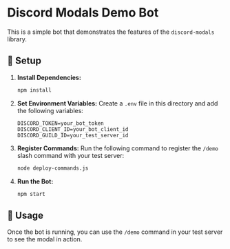 # Discord Modals Demo Bot

This is a simple bot that demonstrates the features of the `discord-modals` library.

## 🚀 Setup

1.  **Install Dependencies:**
    ```sh
    npm install
    ```

2.  **Set Environment Variables:**
    Create a `.env` file in this directory and add the following variables:
    ```
    DISCORD_TOKEN=your_bot_token
    DISCORD_CLIENT_ID=your_bot_client_id
    DISCORD_GUILD_ID=your_test_server_id
    ```

3.  **Register Commands:**
    Run the following command to register the `/demo` slash command with your test server:
    ```sh
    node deploy-commands.js
    ```

4.  **Run the Bot:**
    ```sh
    npm start
    ```

## 🤖 Usage

Once the bot is running, you can use the `/demo` command in your test server to see the modal in action.
